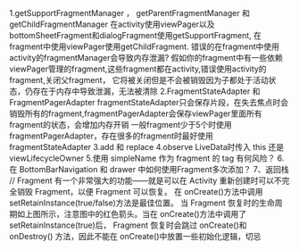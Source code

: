 1.getSupportFragmentManager ， getParentFragmentManager 和 getChildFragmentManager
    在activity使用viewPager以及bottomSheetFragment和dialogFragment使用getSupportFragment,
    在fragment中使用viewPager使用getChildFragment.
    错误的在fragment中使用activity的fragmentManager会导致内存泄漏?
    假如你的fragment中有一些依赖viewPager管理的fragment,这些fragment都在activity,错误使用activity的fragment,关闭父fragment，
    它将被关闭但是不会被销毁因为子都处于活动状态，仍存在于内存中导致泄漏，无法被清除
2.FragmentStateAdapter 和 FragmentPagerAdapter
    fragmentStateAdapter只会保存片段，在失去焦点时会销毁所有的fragment,fragmentPagerAdapter会保存viewPager里面所有fragment的状态，会增加内存开销
    一般fragment少于5个时使用fragmentPagerAdapter，存在很多的fragment时最好使用fragmentStateAdapter
3.add 和 replace
4.observe LiveData时传入 this 还是 viewLifecycleOwner
5.使用 simpleName 作为 fragment 的 tag 有何风险？
6.在 BottomBarNavigation 和 drawer 中如何使用Fragment多次添加？
7、返回栈
//
Fragment 有一个非常强大的功能——就是可以在 Activity 重新创建时可以不完 全销毁 Fragment，以便 Fragment 可以恢复。
在 onCreate()方法中调用 setRetainInstance(true/false)方法是最佳位置。
当 Fragment 恢复时的生命周 期如上图所示，注意图中的红色箭头。当在 onCreate()方法中调用了 setRetainInstance(true)后，
Fragment 恢复时会跳过 onCreate()和 onDestroy() 方法，因此不能在 onCreate()中放置一些初始化逻辑，切忌